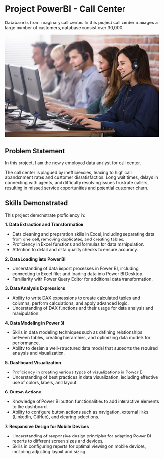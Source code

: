 # Project PowerBI - Call Center

Database is from imaginary call center. In this project call center manages a large number of customers, database consist over 30,000.

![image](https://raw.githubusercontent.com/vBlazej/Project-Power-BI-Call-Center/main/Call%20Center.jpeg)

## Problem Statement
In this project, I am the newly employed data analyst for call center.

The call center is plagued by inefficiencies, leading to high call abandonment rates and customer dissatisfaction. Long wait times, delays in connecting with agents, and difficulty resolving issues frustrate callers, resulting in missed service opportunities and potential customer churn.

## Skills Demonstrated 

This project demonstrate proficiency in:

**1. Data Extraction and Transformation**

  * Data cleaning and preparation skills in Excel, including separating data from one cell, removing duplicates, and creating tables.
  * Proficiency in Excel functions and formulas for data manipulation.
  * Attention to detail and data quality checks to ensure accuracy.

**2. Data Loading into Power BI**

  * Understanding of data import processes in Power BI, including connecting to Excel files and loading data into Power BI Desktop.
  * Familiarity with Power Query Editor for additional data transformation.

**3. Data Analysis Expressions**

  * Ability to write DAX expressions to create calculated tables and columns, perform calculations, and apply advanced logic.
  * Understanding of DAX functions and their usage for data analysis and manipulation.

**4. Data Modeling in Power BI**

  * Skills in data modeling techniques such as defining relationships between tables, creating hierarchies, and optimizing data models for performance.
  * Ability to design a well-structured data model that supports the required analysis and visualization.

**5. Dashboard Visualization**

  * Proficiency in creating various types of visualizations in Power BI.
  * Understanding of best practices in data visualization, including effective use of colors, labels, and layout.

**6. Button Actions**

  * Knowledge of Power BI button functionalities to add interactive elements to the dashboard.
  * Ability to configure button actions such as navigation, external links (LinkedIn, GitHub), and clearing selections.

**7. Responsive Design for Mobile Devices**

  * Understanding of responsive design principles for adapting Power BI reports to different screen sizes and devices.
  * Skills in configuring reports for optimal viewing on mobile devices, including adjusting layout and sizing.




